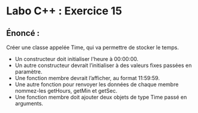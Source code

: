 # Labo C++ : Exercice 15

## Énoncé :

Créer une classe appelée Time, qui va permettre de stocker le temps.

- Un constructeur doit initialiser l'heure à 00:00:00.
- Un autre constructeur devrait l’initialiser à des valeurs fixes passées en paramètre.
- Une fonction membre devrait l’afficher, au format 11:59:59.
- Une autre fonction pour renvoyer les données de chaque membre nommez-les getHours, getMin et getSec.
- Une fonction membre doit ajouter deux objets de type Time passé en arguments.
